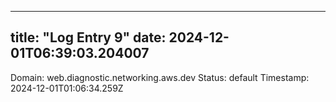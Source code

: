 
---
title: "Log Entry 9"
date: 2024-12-01T06:39:03.204007
---

Domain: web.diagnostic.networking.aws.dev
Status: default
Timestamp: 2024-12-01T01:06:34.259Z
